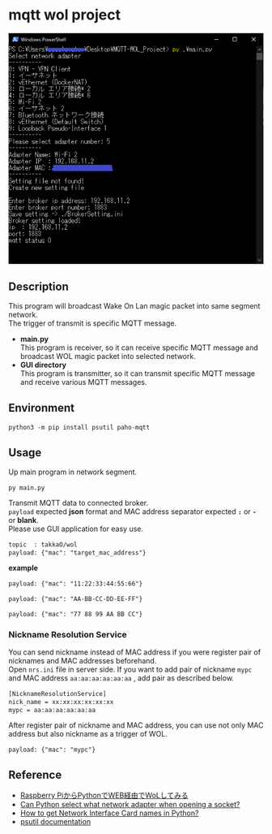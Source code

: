 # mqtt wol project

![CUI](https://github.com/takkaO/MQTT-WOL_Project/blob/images/cui.png)

## Description
This program will broadcast Wake On Lan magic packet into same segment network.  
The trigger of transmit is specific MQTT message.  

- **main.py**  
This program is receiver, so it can receive specific MQTT message and broadcast WOL magic packet into selected network.  
- **GUI directory**  
This program is transmitter, so it can transmit specific MQTT message and receive various MQTT messages.

## Environment
```
python3 -m pip install psutil paho-mqtt
```

## Usage
Up main program in network segment.
```
py main.py
```
Transmit MQTT data to connected broker.  
```payload``` expected **json** format and MAC address separator expected **```:```** or **```-```** or **blank**.  
Please use GUI application for easy use.  
```
topic  : takkaO/wol 
payload: {"mac": "target_mac_address"}
```

**example**
```
payload: {"mac": "11:22:33:44:55:66"}
```
```
payload: {"mac": "AA-BB-CC-DD-EE-FF"}
```
```
payload: {"mac": "77 88 99 AA BB CC"}
```

### Nickname Resolution Service
You can send nickname instead of MAC address if you were register pair of nicknames and MAC addresses beforehand.  
Open ```nrs.ini``` file in server side.
If you want to add pair of nickname ```mypc``` and MAC address ```aa:aa:aa:aa:aa:aa``` , add pair as described below.  
```
[NicknameResolutionService]  
nick_name = xx:xx:xx:xx:xx:xx  
mypc = aa:aa:aa:aa:aa:aa
```

After register pair of nickname and MAC address, you can use not only MAC address but also nickname as a trigger of WOL.
```
payload: {"mac": "mypc"}
```

## Reference
- [Raspberry PiからPythonでWEB経由でWoLしてみる](https://code-life.hatenablog.com/entry/raspberry-pi-wol)
- [Can Python select what network adapter when opening a socket?](https://stackoverflow.com/questions/8437726/can-python-select-what-network-adapter-when-opening-a-socket)
- [How to get Network Interface Card names in Python?](https://stackoverflow.com/questions/3837069/how-to-get-network-interface-card-names-in-python)
- [psutil documentation](https://psutil.readthedocs.io/en/latest/)
